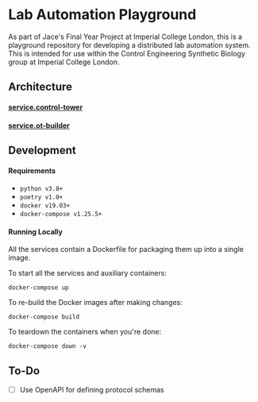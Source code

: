 # Lab Automation Playground

As part of Jace's Final Year Project at Imperial College London, this is a playground repository for developing a distributed lab automation system. This is intended for use within the Control Engineering Synthetic Biology group at Imperial College London.

## Architecture

#### [service.control-tower](services/control-tower)

#### [service.ot-builder](services/ot-builder)

## Development

#### Requirements

- `python v3.8+`
- `poetry v1.0+`
- `docker v19.03+`
- `docker-compose v1.25.5+`

#### Running Locally

All the services contain a Dockerfile for packaging them up into a single image.

To start all the services and auxiliary containers:

```
docker-compose up
```

To re-build the Docker images after making changes:

```
docker-compose build
```

To teardown the containers when you're done:

```
docker-compose down -v
```

## To-Do

- [ ] Use OpenAPI for defining protocol schemas
